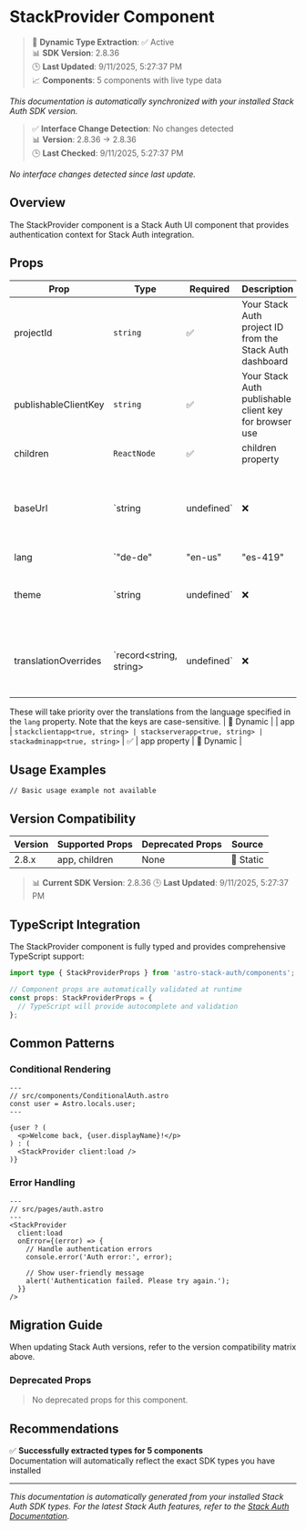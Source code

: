 # StackProvider Component

> 🔄 **Dynamic Type Extraction**: ✅ Active  
> 📊 **SDK Version**: 2.8.36  
> 🕒 **Last Updated**: 9/11/2025, 5:27:37 PM  
> 📈 **Components**: 5 components with live type data

*This documentation is automatically synchronized with your installed Stack Auth SDK version.*

> ✅ **Interface Change Detection**: No changes detected  
> 📊 **Version**: 2.8.36 → 2.8.36  
> 🕒 **Last Checked**: 9/11/2025, 5:27:37 PM

*No interface changes detected since last update.*

## Overview

The StackProvider component is a Stack Auth UI component that provides authentication context for Stack Auth integration.



## Props

| Prop | Type | Required | Description | Source |
|------|------|----------|-------------|--------|
| projectId | `string` | ✅ | Your Stack Auth project ID from the Stack Auth dashboard | 📝 Static |
| publishableClientKey | `string` | ✅ | Your Stack Auth publishable client key for browser use | 📝 Static |
| children | `ReactNode` | ✅ | children property | 🔄 Dynamic |
| baseUrl | `string | undefined` | ❌ | Custom base URL for Stack Auth API (defaults to Stack Auth servers) | 📝 Static |
| lang | `"de-de" | "en-us" | "es-419" | "es-es" | "fr-ca" | "fr-fr" | "it-it" | "ja-jp" | "ko-kr" | "pt-br" | "pt-pt" | "zh-cn" | "zh-tw" | undefined` | ❌ | lang property | 🔄 Dynamic |
| theme | `string | undefined` | ❌ | UI theme preference ("light", "dark", "auto") | 📝 Static |
| translationOverrides | `record<string, string> | undefined` | ❌ | A mapping of English translations to translated equivalents.

These will take priority over the translations from the language specified in the `lang` property. Note that the
keys are case-sensitive. | 🔄 Dynamic |
| app | `stackclientapp<true, string> | stackserverapp<true, string> | stackadminapp<true, string>` | ✅ | app property | 🔄 Dynamic |

## Usage Examples

```astro
// Basic usage example not available
```

## Version Compatibility

| Version | Supported Props | Deprecated Props | Source |
|---------|-----------------|------------------|--------|
| 2.8.x | app, children | None | 📝 Static |

> 📊 **Current SDK Version**: 2.8.36
> 🕒 **Last Updated**: 9/11/2025, 5:27:37 PM


## TypeScript Integration

The StackProvider component is fully typed and provides comprehensive TypeScript support:

```typescript
import type { StackProviderProps } from 'astro-stack-auth/components';

// Component props are automatically validated at runtime
const props: StackProviderProps = {
  // TypeScript will provide autocomplete and validation
};
```

## Common Patterns

### Conditional Rendering

```astro
---
// src/components/ConditionalAuth.astro
const user = Astro.locals.user;
---

{user ? (
  <p>Welcome back, {user.displayName}!</p>
) : (
  <StackProvider client:load />
)}
```

### Error Handling

```astro
---
// src/pages/auth.astro
---
<StackProvider
  client:load
  onError={(error) => {
    // Handle authentication errors
    console.error('Auth error:', error);
    
    // Show user-friendly message
    alert('Authentication failed. Please try again.');
  }}
/>
```

## Migration Guide

When updating Stack Auth versions, refer to the version compatibility matrix above. 

### Deprecated Props

> No deprecated props for this component.


## Recommendations

✅ **Successfully extracted types for 5 components**  
Documentation will automatically reflect the exact SDK types you have installed



---

*This documentation is automatically generated from your installed Stack Auth SDK types. For the latest Stack Auth features, refer to the [Stack Auth Documentation](https://docs.stack-auth.com/).*
